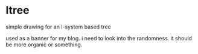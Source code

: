 # ltree
simple drawing for an l-system based tree

used as a banner for my blog. i need to look into the randomness. it should be more organic or something.